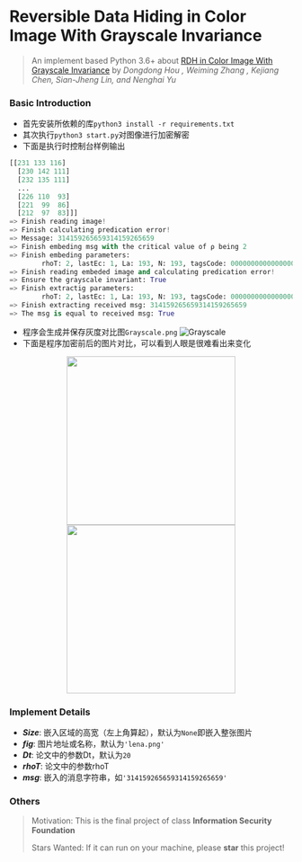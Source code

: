 # Reversible Data Hiding in Color Image With Grayscale Invariance
> An implement based Python 3.6+ about [RDH in Color Image With Grayscale Invariance](http://home.ustc.edu.cn/~houdd/PDF/Reversible%20Data%20Hiding%20in%20Color%20Image%20with%20Grayscale%20Invariance.pdf) by *Dongdong Hou , Weiming Zhang , Kejiang Chen, Sian-Jheng Lin, and Nenghai Yu*
### Basic Introduction
- 首先安装所依赖的库`python3 install -r requirements.txt`
- 其次执行`python3 start.py`对图像进行加密解密
- 下面是执行时控制台样例输出
```python
[[231 133 116]
  [230 142 111]
  [232 135 111]
  ...
  [226 110  93]
  [221  99  86]
  [212  97  83]]]
=> Finish reading image!
=> Finish calculating predication error!
=> Message: 314159265659314159265659
=> Finish embeding msg with the critical value of ⍴ being 2
=> Finish embeding parameters:
        rhoT: 2, lastEc: 1, La: 193, N: 193, tagsCode: 0000000000000000100000000000000000000000000000000000000000000000000000000000000000000000000000000000000000000000000000000000000000000000000000000000000000000000000000000000000000000000000000000
=> Finish reading embeded image and calculating predication error!
=> Ensure the grayscale invariant: True
=> Finish extractig parameters:
        rhoT: 2, lastEc: 1, La: 193, N: 193, tagsCode: 0000000000000000100000000000000000000000000000000000000000000000000000000000000000000000000000000000000000000000000000000000000000000000000000000000000000000000000000000000000000000000000000000
=> Finish extracting received msg: 314159265659314159265659
=> The msg is equal to received msg: True
```
- 程序会生成并保存灰度对比图`Grayscale.png`
![Grayscale](Grayscale.png)
- 下面是程序加密前后的图片对比，可以看到人眼是很难看出来变化
<center>
    <img src="lena.png" width="300">
    <img src="lena.modified.png" width="300"/>
</center>

### Implement Details
- ***Size***: 嵌入区域的高宽（左上角算起），默认为`None`即嵌入整张图片
- ***fig***: 图片地址或名称，默认为`'lena.png'`
- ***Dt***: 论文中的参数Dt，默认为`20`
- ***rhoT***: 论文中的参数rhoT
- ***msg***: 嵌入的消息字符串，如`'314159265659314159265659'`

### Others
> Motivation: This is the final project of class **Information Security Foundation**
>
> Stars Wanted: If it can run on your machine, please **star** this project!
